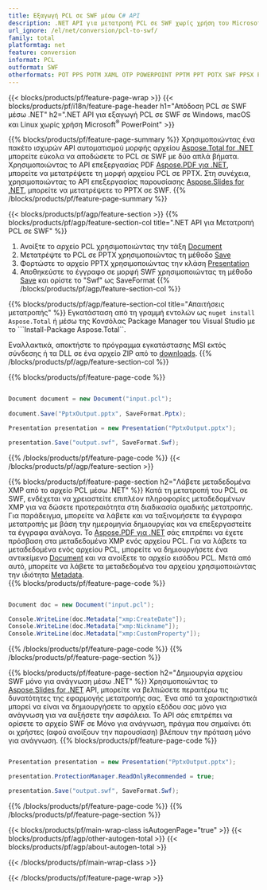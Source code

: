 ```yaml
---
title: Εξαγωγή PCL σε SWF μέσω C# API
description: .NET API για μετατροπή PCL σε SWF χωρίς χρήση του Microsoft Word
url_ignore: /el/net/conversion/pcl-to-swf/
family: total
platformtag: net
feature: conversion
informat: PCL
outformat: SWF
otherformats: POT PPS POTM XAML OTP POWERPOINT PPTM PPT POTX SWF PPSX PPSM
---
```

{{< blocks/products/pf/feature-page-wrap >}}
{{< blocks/products/pf/i18n/feature-page-header h1="Απόδοση PCL σε SWF μέσω .NET" h2=".NET API για εξαγωγή PCL σε SWF σε Windows, macOS και Linux χωρίς χρήση Microsoft<sup>&reg;</sup> PowerPoint" >}}

{{% blocks/products/pf/feature-page-summary %}}
Χρησιμοποιώντας ένα πακέτο ισχυρών API αυτοματισμού μορφής αρχείου [Aspose.Total for .NET](https://products.aspose.com/total/net/) μπορείτε εύκολα να αποδώσετε το PCL σε SWF με δύο απλά βήματα. Χρησιμοποιώντας το API επεξεργασίας PDF [Aspose.PDF για .NET](https://products.aspose.com/pdf/net/), μπορείτε να μετατρέψετε τη μορφή αρχείου PCL σε PPTX. Στη συνέχεια, χρησιμοποιώντας το API επεξεργασίας παρουσίασης [Aspose.Slides for .NET](https://products.aspose.com/slides/net/), μπορείτε να μετατρέψετε το PPTX σε SWF.
{{% /blocks/products/pf/feature-page-summary  %}}

{{< blocks/products/pf/agp/feature-section >}}
{{% blocks/products/pf/agp/feature-section-col title=".NET API για Μετατροπή PCL σε SWF" %}}
1. Ανοίξτε το αρχείο PCL χρησιμοποιώντας την τάξη [Document](https://reference.aspose.com/pdf/net/aspose.pdf/document)
2. Μετατρέψτε το PCL σε PPTX χρησιμοποιώντας τη μέθοδο [Save](https://reference.aspose.com/pdf/net/aspose.pdf.document/save/methods/5)
3. Φορτώστε το αρχείο PPTX χρησιμοποιώντας την κλάση [Presentation](https://reference.aspose.com/slides/net/aspose.slides/presentation)
4. Αποθηκεύστε το έγγραφο σε μορφή SWF χρησιμοποιώντας τη μέθοδο [Save](https://reference.aspose.com/slides/net/aspose.slides.presentation/save/methods/5) και ορίστε το "Swf" ως SaveFormat
{{% /blocks/products/pf/agp/feature-section-col %}}

{{% blocks/products/pf/agp/feature-section-col title="Απαιτήσεις μετατροπής" %}}
Εγκατάσταση από τη γραμμή εντολών ως ```nuget install Aspose.Total``` ή μέσω της Κονσόλας Package Manager του Visual Studio με το ```Install-Package Aspose.Total``.

Εναλλακτικά, αποκτήστε το πρόγραμμα εγκατάστασης MSI εκτός σύνδεσης ή τα DLL σε ένα αρχείο ZIP από το [downloads](https://releases.aspose.com/total/net).
{{% /blocks/products/pf/agp/feature-section-col %}}

{{% blocks/products/pf/feature-page-code %}}

```cs

Document document = new Document("input.pcl");
 
document.Save("PptxOutput.pptx", SaveFormat.Pptx); 

Presentation presentation = new Presentation("PptxOutput.pptx");

presentation.Save("output.swf", SaveFormat.Swf);   
```

{{% /blocks/products/pf/feature-page-code %}}
{{< /blocks/products/pf/agp/feature-section >}}

{{% blocks/products/pf/feature-page-section  h2="Λάβετε μεταδεδομένα XMP από το αρχείο PCL μέσω .NET" %}}
Κατά τη μετατροπή του PCL σε SWF, ενδέχεται να χρειαστείτε επιπλέον πληροφορίες μεταδεδομένων XMP για να δώσετε προτεραιότητα στη διαδικασία ομαδικής μετατροπής. Για παράδειγμα, μπορείτε να λάβετε και να ταξινομήσετε τα έγγραφα μετατροπής με βάση την ημερομηνία δημιουργίας και να επεξεργαστείτε τα έγγραφα ανάλογα. Το [Aspose.PDF για .NET](https://products.aspose.com/pdf/net/) σάς επιτρέπει να έχετε πρόσβαση στα μεταδεδομένα XMP ενός αρχείου PCL. Για να λάβετε τα μεταδεδομένα ενός αρχείου PCL, μπορείτε να δημιουργήσετε ένα αντικείμενο [Document](https://reference.aspose.com/pdf/net/aspose.pdf/document) και να ανοίξετε το αρχείο εισόδου PCL. Μετά από αυτό, μπορείτε να λάβετε τα μεταδεδομένα του αρχείου χρησιμοποιώντας την ιδιότητα [Metadata](https://reference.aspose.com/pdf/net/aspose.pdf/document/properties/metadata).  
{{% blocks/products/pf/feature-page-code %}}

```cs

Document doc = new Document("input.pcl");

Console.WriteLine(doc.Metadata["xmp:CreateDate"]);
Console.WriteLine(doc.Metadata["xmp:Nickname"]);
Console.WriteLine(doc.Metadata["xmp:CustomProperty"]);
```

{{% /blocks/products/pf/feature-page-code  %}}
{{% /blocks/products/pf/feature-page-section %}}

{{% blocks/products/pf/feature-page-section  h2="Δημιουργία αρχείου SWF μόνο για ανάγνωση μέσω .NET" %}}
Χρησιμοποιώντας το [Aspose.Slides for .NET](https://products.aspose.com/slides/net/) API, μπορείτε να βελτιώσετε περαιτέρω τις δυνατότητες της εφαρμογής μετατροπής σας. Ένα από τα χαρακτηριστικά μπορεί να είναι να δημιουργήσετε το αρχείο εξόδου σας μόνο για ανάγνωση για να αυξήσετε την ασφάλεια. Το API σάς επιτρέπει να ορίσετε το αρχείο SWF σε Μόνο για ανάγνωση, πράγμα που σημαίνει ότι οι χρήστες (αφού ανοίξουν την παρουσίαση) βλέπουν την πρόταση μόνο για ανάγνωση. 
{{% blocks/products/pf/feature-page-code %}}

```cs

Presentation presentation = new Presentation("PptxOutput.pptx");

presentation.ProtectionManager.ReadOnlyRecommended = true;

presentation.Save("output.swf", SaveFormat.Swf);     
```

{{% /blocks/products/pf/feature-page-code  %}}
{{% /blocks/products/pf/feature-page-section %}}

{{< blocks/products/pf/main-wrap-class isAutogenPage="true" >}}
{{< blocks/products/pf/agp/other-autogen-total >}}
{{< blocks/products/pf/agp/about-autogen-total >}}

{{< /blocks/products/pf/main-wrap-class >}}

{{< /blocks/products/pf/feature-page-wrap >}}